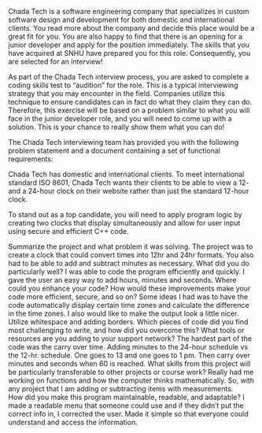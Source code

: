 Chada Tech is a software engineering company that specializes in custom software design and development for both domestic and international clients. You read more about the company and decide this place would be a great fit for you. You are also happy to find that there is an opening for a junior developer and apply for the position immediately. The skills that you have acquired at SNHU have prepared you for this role. Consequently, you are selected for an interview!

As part of the Chada Tech interview process, you are asked to complete a coding skills test to “audition” for the role. This is a typical interviewing strategy that you may encounter in the field. Companies utilize this technique to ensure candidates can in fact do what they claim they can do. Therefore, this exercise will be based on a problem similar to what you will face in the junior developer role, and you will need to come up with a solution. This is your chance to really show them what you can do!

The Chada Tech interviewing team has provided you with the following problem statement and a document containing a set of functional requirements:

Chada Tech has domestic and international clients. To meet international standard ISO 8601, Chada Tech wants their clients to be able to view a 12- and a 24-hour clock on their website rather than just the standard 12-hour clock.

To stand out as a top candidate, you will need to apply program logic by creating two clocks that display simultaneously and allow for user input using secure and efficient C++ code.


Summarize the project and what problem it was solving.
 	 The project was to create a clock that could convert times into 12hr and 24hr formats. You also had to be able to add and subtract minutes as necessary. 
What did you do particularly well?
	I was able to code the program efficiently and quickly. I gave the user an easy way to add hours, minutes and seconds.
Where could you enhance your code? How would these improvements make your code more efficient, secure, and so on?
	Some ideas I had was to have the code automatically display certain time zones and calculate the difference in the time zones. I also would like to make the output look a little nicer. Utilize whitespace and adding borders. 
Which pieces of code did you find most challenging to write, and how did you overcome this? What tools or resources are you adding to your support network?
	The hardest part of the code was the carry over time. Adding minutes to the 24-hour schedule vs the 12-hr. schedule. One goes to 13 and one goes to 1 pm. Then carry over minutes and seconds when 60 is reached. 
What skills from this project will be particularly transferable to other projects or course work?
	Really had me working on functions and how the computer thinks mathematically. So, with any project that I am adding or subtracting items with measurements.  
How did you make this program maintainable, readable, and adaptable?
	I made a readable menu that someone could use and if they didn’t put the correct info in, I corrected the user. Made it simple so that everyone could understand and access the information. 
